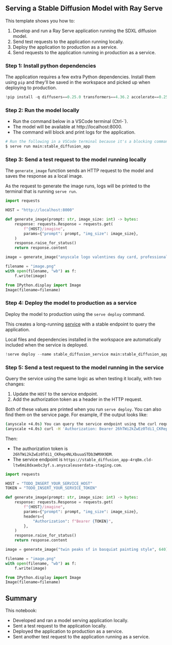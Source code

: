 ## Serving a Stable Diffusion Model with Ray Serve
This template shows you how to:
1. Develop and run a Ray Serve application running the SDXL diffusion model.
2. Send test requests to the application running locally.
3. Deploy the application to production as a service.
4. Send requests to the application running in production as a service.

### Step 1: Install python dependencies

The application requires a few extra Python dependencies. Install them using `pip` and they'll be saved in the workspace and picked up when deploying to production.


```python
!pip install -q diffusers==0.25.0 transformers==4.36.2 accelerate==0.25.0 && echo 'Install complete!'
```

### Step 2: Run the model locally
- Run the command below in a VSCode terminal (Ctrl-`).
- The model will be available at http://localhost:8000.
- The command will block and print logs for the application.

```bash
# Run the following in a VSCode terminal because it's a blocking command.
$ serve run main:stable_diffusion_app
```

### Step 3: Send a test request to the model running locally

The `generate_image` function sends an HTTP request to the model and saves the response as a local image.

As the request to generate the image runs, logs will be printed to the terminal that is running `serve run`.


```python
import requests

HOST = "http://localhost:8000"

def generate_image(prompt: str, image_size: int) -> bytes:
    response: requests.Response = requests.get(
        f"{HOST}/imagine",
        params={"prompt": prompt, "img_size": image_size},
    )
    response.raise_for_status()
    return response.content
```


```python
image = generate_image("anyscale logo valentines day card, professional quality art, surrounded by flowers, white envelope", 640)

filename = "image.png"
with open(filename, "wb") as f:
    f.write(image)

from IPython.display import Image
Image(filename=filename)
```

### Step 4: Deploy the model to production as a service

Deploy the model to production using the `serve deploy` command.

This creates a long-running [service](https://docs.anyscale.com/services/get-started) with a stable endpoint to query the application.

Local files and dependencies installed in the workspace are automatically included when the service is deployed.


```python
!serve deploy --name stable_diffusion_service main:stable_diffusion_app
```

### Step 5: Send a test request to the model running in the service

Query the service using the same logic as when testing it locally, with two changes:
1. Update the `HOST` to the service endpoint.
2. Add the authorization token as a header in the HTTP request.

Both of these values are printed when you run `serve deploy`. You can also find them on the service page. For example, if the output looks like:
```bash
(anyscale +4.0s) You can query the service endpoint using the curl request below:
(anyscale +4.0s) curl -H 'Authorization: Bearer 26hTWi2kZwEz0Tdi1_CKRep4NLXbuuaSTDb3WMXK9DM' https://stable_diffusion_app-4rq8m.cld-ltw6mi8dxaebc3yf.s.anyscaleuserdata-staging.com
```

Then:
- The authorization token is `26hTWi2kZwEz0Tdi1_CKRep4NLXbuuaSTDb3WMXK9DM`.
- The service endpoint is `https://stable_diffusion_app-4rq8m.cld-ltw6mi8dxaebc3yf.s.anyscaleuserdata-staging.com`.


```python
import requests

HOST = "TODO_INSERT_YOUR_SERVICE_HOST"
TOKEN = "TODO_INSERT_YOUR_SERVICE_TOKEN"

def generate_image(prompt: str, image_size: int) -> bytes:
    response: requests.Response = requests.get(
        f"{HOST}/imagine",
        params={"prompt": prompt, "img_size": image_size},
        headers={
            "Authorization": f"Bearer {TOKEN}",
        },
    )
    response.raise_for_status()
    return response.content
```


```python
image = generate_image("twin peaks sf in basquiat painting style", 640)

filename = "image.png"
with open(filename, "wb") as f:
    f.write(image)

from IPython.display import Image
Image(filename=filename)
```

## Summary

This notebook:
- Developed and ran a model serving application locally.
- Sent a test request to the application locally.
- Deployed the application to production as a service.
- Sent another test request to the application running as a service.


